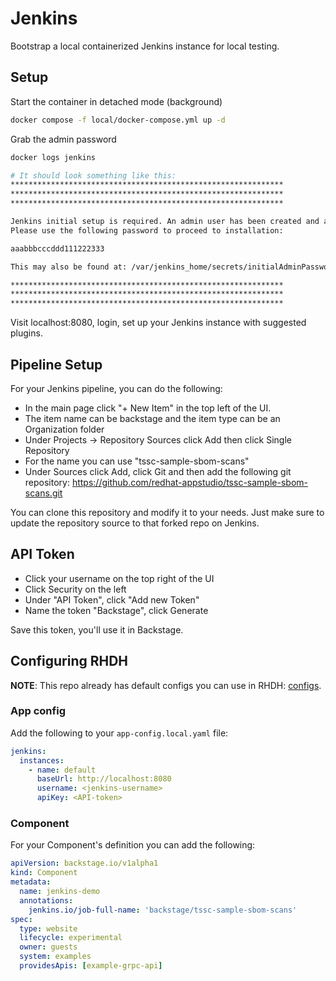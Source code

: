 # Jenkins

Bootstrap a local containerized Jenkins instance for local testing.

## Setup

Start the container in detached mode (background)
```bash
docker compose -f local/docker-compose.yml up -d
```

Grab the admin password
```bash
docker logs jenkins

# It should look something like this:
*************************************************************
*************************************************************
*************************************************************

Jenkins initial setup is required. An admin user has been created and a password generated.
Please use the following password to proceed to installation:

aaabbbcccddd111222333

This may also be found at: /var/jenkins_home/secrets/initialAdminPassword

*************************************************************
*************************************************************
*************************************************************

```

Visit localhost:8080, login, set up your Jenkins instance with suggested plugins.

## Pipeline Setup

For your Jenkins pipeline, you can do the following:
- In the main page click "+ New Item" in the top left of the UI.
- The item name can be backstage and the item type can be an Organization folder
- Under Projects -> Repository Sources click Add then click Single Repository
- For the name you can use "tssc-sample-sbom-scans"
- Under Sources click Add, click Git and then add the following git repository: https://github.com/redhat-appstudio/tssc-sample-sbom-scans.git

You can clone this repository and modify it to your needs. Just make sure to update the repository source to that forked repo on Jenkins.

## API Token

- Click your username on the top right of the UI
- Click Security on the left
- Under "API Token", click "Add new Token"
- Name the token "Backstage", click Generate

Save this token, you'll use it in Backstage.


## Configuring RHDH

**NOTE**: This repo already has default configs you can use in RHDH: [configs](../rhdh).

### App config

Add the following to your `app-config.local.yaml` file:
```yaml
jenkins:
  instances:
    - name: default
      baseUrl: http://localhost:8080
      username: <jenkins-username>
      apiKey: <API-token>
```

### Component

For your Component's definition you can add the following:
```yaml
apiVersion: backstage.io/v1alpha1
kind: Component
metadata:
  name: jenkins-demo
  annotations:
    jenkins.io/job-full-name: 'backstage/tssc-sample-sbom-scans'
spec:
  type: website
  lifecycle: experimental
  owner: guests
  system: examples
  providesApis: [example-grpc-api]
```
